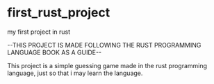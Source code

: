 # first_rust_project
my first project in rust

--THIS PROJECT IS MADE FOLLOWING THE RUST PROGRAMMING LANGUAGE BOOK AS A GUIDE--

This project is a simple guessing game made in the rust programming language, just so that i may learn the language.
